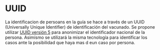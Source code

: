 # UUID

La identificacion de persoans en la guía se hace a través de un UUID (Universally Unique Identifier) de identificación del vacunado. 
Se propone utilizar [UUID versión 5](https://www.uuidtools.com/uuid-versions-explained) para anonimizar el identificador nacional de la persona. 
Asimísmo se utilizará la misma tecnología para identificar los casos ante la posibilidad que haya mas d eun caso por persona.


